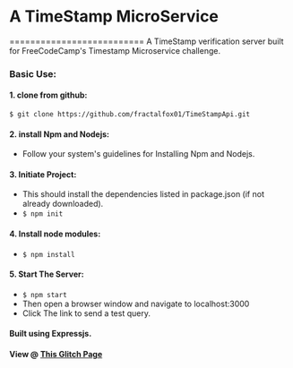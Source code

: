 # A TimeStamp MicroService
==========================
A TimeStamp verification server built for FreeCodeCamp's Timestamp Microservice challenge.

### Basic Use:
#### 1. clone from github:
  `$ git clone https://github.com/fractalfox01/TimeStampApi.git`
#### 2. install Npm and Nodejs:
 * Follow your system's guidelines for Installing Npm and Nodejs.
#### 3. Initiate Project:
  * This should install the dependencies listed in package.json (if not already downloaded).
  * `$ npm init`
#### 4. Install node modules:
  * `$ npm install`
#### 5. Start The Server:
 * `$ npm start`
 * Then open a browser window and navigate to localhost:3000
 * Click The link to send a test query.

#### Built using Expressjs.
#### View @ [This Glitch Page](https://fractalfox-timestamp.glitch.me/)
